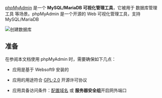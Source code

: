 [phpMyAdmin](https://www.phpmyadmin.net/) 是一个 **MySQL/MariaDB 可视化管理工具**，它被用于 数据库管理工具  等场景。phpMyAdmin 是一个开源的 Web 可视化管理工具，支持 MySQL/MariaDB


![创建数据库](https://libs.websoft9.com/Websoft9/DocsPicture/zh/mysql/phpmyadmin-adddb-websoft9.png)


## 准备

在参阅本文档使用 phpMyAdmin 时，需要确保如下几点：

- 应用是基于 Websoft9 安装的

- 应用的用途符合 [GPL-2.0](https://opensource.org/licenses/GPL-2.0) 开源许可协议

- 应用具备访问条件：[配置域名](./guide/appsetdomain) 或 **服务器安全组**开启网外端口